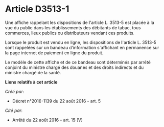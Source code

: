 # Article D3513-1

Une affiche rappelant les dispositions de l'article L. 3513-5 est placée à la vue du public dans les établissements des
débitants de tabac, tous commerces, lieux publics ou distributeurs vendant ces produits. 

Lorsque le produit est vendu en ligne, les dispositions de l'article L. 3513-5 sont rappelées sur un bandeau d'information
s'affichant en permanence sur la page internet de paiement en ligne du produit. 

Le modèle de cette affiche et de ce bandeau sont déterminés par arrêté conjoint du ministre chargé des douanes et des droits
indirects et du ministre chargé de la santé.

**Liens relatifs à cet article**

_Créé par_:

  - Décret n°2016-1139 du 22 août 2016 - art. 5

_Cité par_:

  - Arrêté du 22 août 2016 - art. 15 (V)
